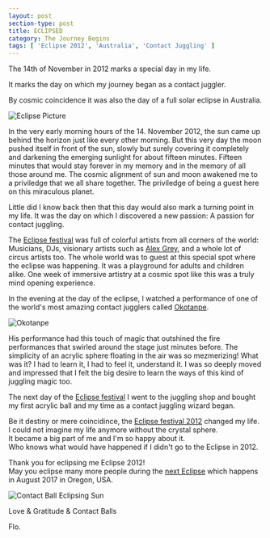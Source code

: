 ```yaml
---
layout: post
section-type: post
title: ECLIPSED
category: The Journey Begins
tags: [ 'Eclipse 2012', 'Australia', 'Contact Juggling' ]
---
```


The 14th of November in 2012 marks a special day in my life.

It marks the day on which my journey began as a contact juggler.

By cosmic coincidence it was also the day of a full solar
eclipse in Australia.

![Eclipse Picture](/thefilthywizard/img/Total_Solar_Eclipse_2012-ben-cooper.jpg "Eclipse 2012 - © Ben Cooper")

In the very early morning hours of the 14.
November 2012, the sun came up behind the horizon just like every other
morning. But this very day the moon pushed
itself in front of the sun, slowly but surely covering it completely and
darkening the emerging sunlight for about fifteen minutes. Fifteen
minutes that would stay forever in my memory and in the memory of all
those around me. The cosmic alignment of sun and moon awakened me to a
priviledge that we all share together. The priviledge of being a guest
here on this miraculous planet.

Little did I know back then that this day would also mark a turning
point in my life. It was the day on which I discovered a new passion:
A passion for contact juggling.

The [Eclipse festival](http://www.eclipse2012.com/) was full of colorful
artists from all corners of the world: Musicians, DJs, visionary artists
such as [Alex Grey](http://alexgrey.com/), and a whole lot of
circus artists too.
The whole world was to guest at this special spot where the eclipse was happening. 
It was a playground for adults and children alike.
One week of immersive artistry at a cosmic spot like this was a
truly mind opening experience.

In the evening at the day of the eclipse, I watched a performance of one
of the world's most amazing contact jugglers called [Okotanpe](http://okotanpe.com "Okotanpe").

![Okotanpe](/thefilthywizard/img/okotanpe.jpg "Okotanpe")

His performance had this touch of magic that outshined the fire
performances that swirled around the stage just minutes before.  The
simplicity of an acrylic sphere floating in the air was
so mezmerizing! What was it? I had to learn it, I had to feel it,
understand it. I was so deeply moved and impressed that I felt the big
desire to learn the ways of this kind of juggling magic too.

The next day of the [Eclipse festival](http://www.eclipse2012.com/) I went
to the juggling shop and bought my first acrylic ball and my time as a
contact juggling wizard began.

Be it destiny or mere coincidince, the [Eclipse festival 2012](http://www.eclipse2012.com/) changed my life.<br/>
I could not imagine my life anymore without the crystal sphere.<br/>
It became a big part of me and I'm so happy about it.<br/>
Who knows what would have happened if I didn't go to the Eclipse in
2012.

Thank you for eclipsing me Eclipse 2012!<br/>
May you eclipse many more people during the [next
Eclipse](http://oregoneclipse2017.com/) which happens in August 2017 in
Oregon, USA.

![Contact Ball Eclipsing
Sun](/thefilthywizard/img/contact_ball_eclipsing_sun.jpg "Sun Eclipsed
With An Acrylic Ball")

Love & Gratitude & Contact Balls

Flo.
